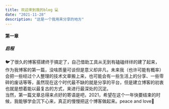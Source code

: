 ```yaml
---
title: 欢迎来到我的blog 💻
date: "2021-11-28"
description: "这是一个我用来分享的地方"
---
```

#### 第一章
##### 启程
  🐦了很久的博客搭建终于搞定了，自己借助工具从无到有磕磕绊绊的建了起来，作为我博客的第一篇，没啥质量可谈但是意义却非凡，未来我（也许可能有概率）会把一些经过个人整理的技术文章搬上来，也可能会有一些生活上的分享、一些零碎的废话等等，虽然现在这个时代最不缺的就是分享的平台，但是建立博客的初衷也就是想着能以最复古的方式，来进行最深处的沉淀。  
  当然，第一篇文章总得来点好的寄语是吧，2021，希望在这个一年快要结束的时候，我能够学会沉下心来，真正的慢慢把这个博客做起来。peace and love🙏